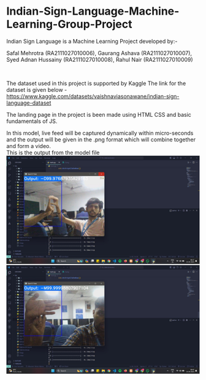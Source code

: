 # Indian-Sign-Language-Machine-Learning-Group-Project

Indian Sign Language is a Machine Learning Project developed by:-

Safal Mehrotra (RA2111027010006),
Gaurang Ashava (RA2111027010007),
Syed Adnan Hussainy (RA2111027010008),
Rahul Nair (RA2111027010009)

<br>

The dataset used in this project is supported by Kaggle 
The link for the dataset is given below - <href> https://www.kaggle.com/datasets/vaishnaviasonawane/indian-sign-language-dataset </href>

The landing page in the project is been made using HTML CSS and basic fundamentals of JS.

In this model, live feed will be captured dynamically within micro-seconds and the output will be given in the .png format which will combine together and form a video.
<br>
This is the output from the model file 
<br>
<img src="images/temp1.jpg" alt="output">
<br>
<img src="images/temp2.jpg" alt="output">
<br>
